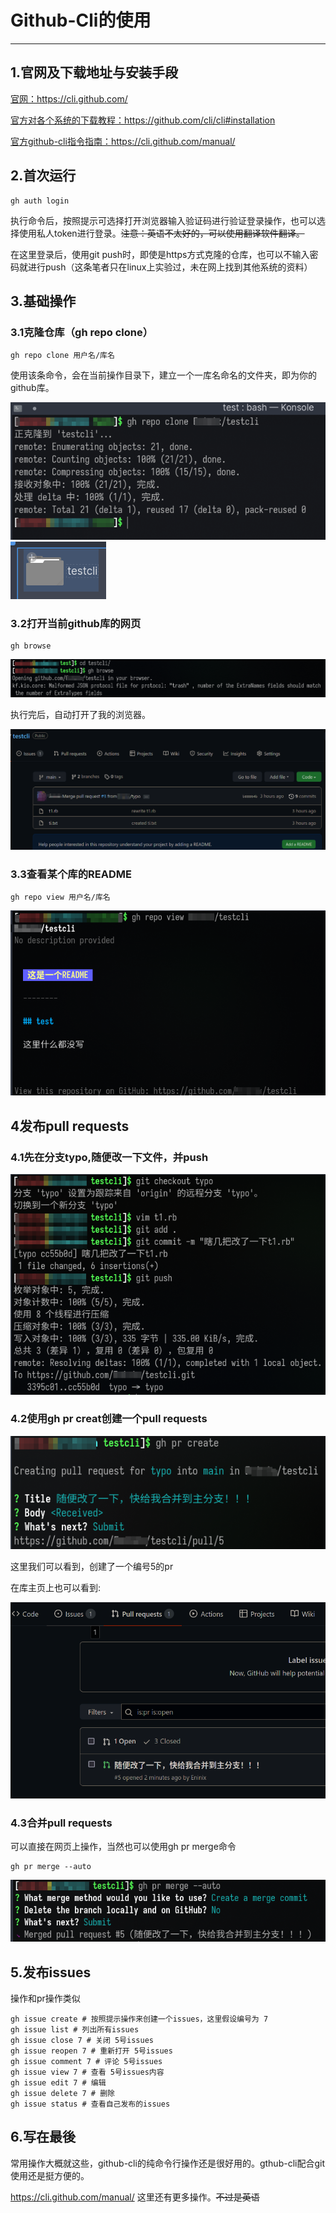 # Github-Cli的使用

-----

## 1.官网及下载地址与安装手段

[官网：](https://cli.github.com/)https://cli.github.com/

[官方对各个系统的下载教程：](https://github.com/cli/cli#installation)https://github.com/cli/cli#installation

[官方github-cli指令指南：](https://cli.github.com/manual/)https://cli.github.com/manual/

## 2.首次运行

```shell
gh auth login
```

执行命令后，按照提示可选择打开浏览器输入验证码进行验证登录操作，也可以选择使用私人token进行登录。~~注意：英语不太好的，可以使用翻译软件翻译。~~

在这里登录后，使用git push时，即使是https方式克隆的仓库，也可以不输入密码就进行push（这条笔者只在linux上实验过，未在网上找到其他系统的资料）

## 3.基础操作

### 3.1克隆仓库（gh repo clone）

```shell
gh repo clone 用户名/库名
```

使用该条命令，会在当前操作目录下，建立一个一库名命名的文件夹，即为你的github库。

![image-20220117004819632](github-cli.assets/image-20220117004819632.png)![image-20220117004906276](github-cli.assets/image-20220117004906276.png)

### 3.2打开当前github库的网页

```
gh browse
```

![image-20220117005110529](github-cli.assets/image-20220117005110529.png)

执行完后，自动打开了我的浏览器。

![image-20220117005229390](github-cli.assets/image-20220117005229390.png)

### 3.3查看某个库的README

```shell
gh repo view 用户名/库名
```

![image-20220117011826651](github-cli.assets/image-20220117011826651.png)



## 4发布pull requests

### 4.1先在分支typo,随便改一下文件，并push

![image-20220117005734353](github-cli.assets/image-20220117005734353.png)

### 4.2使用gh pr creat创建一个pull requests

![image-20220117010038153](github-cli.assets/image-20220117010038153.png)

这里我们可以看到，创建了一个编号5的pr

在库主页上也可以看到:

![image-20220117010155504](github-cli.assets/image-20220117010155504.png)

### 4.3合并pull requests

可以直接在网页上操作，当然也可以使用gh pr merge命令

```
gh pr merge --auto
```

![image-20220117010518509](github-cli.assets/image-20220117010518509.png)

## 5.发布issues

操作和pr操作类似

```shell
gh issue create # 按照提示操作来创建一个issues，这里假设编号为 7
gh issue list # 列出所有issues
gh issue close 7 # 关闭 5号issues
gh issue reopen 7 # 重新打开 5号issues
gh issue comment 7 # 评论 5号issues
gh issue view 7 # 查看 5号issues内容
gh issue edit 7 # 编辑
gh issue delete 7 # 删除
gh issue status # 查看自己发布的issues
```

## 6.写在最後

常用操作大概就这些，github-cli的纯命令行操作还是很好用的。gthub-cli配合git使用还是挺方便的。

https://cli.github.com/manual/ 这里还有更多操作。~~不过是英语~~



